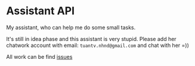 # Assistant API

My assistant, who can help me do some small tasks.

It's still in idea phase and this assistant is very stupid. Please add her
chatwork account with email: `tuantv.nhnd@gmail.com` and chat with her =))

All work can be find [issues](https://github.com/ttuan/assistant-api/issues)
